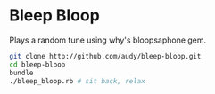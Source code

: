 # Bleep Bloop

Plays a random tune using why's bloopsaphone gem.


```sh
git clone http://github.com/audy/bleep-bloop.git
cd bleep-bloop
bundle
./bleep_bloop.rb # sit back, relax
```
